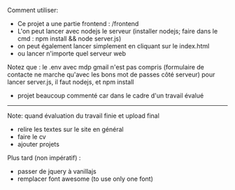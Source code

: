 Comment utiliser:
- Ce projet a une partie frontend : /frontend
- L'on peut lancer avec nodejs le serveur (installer nodejs; faire dans le cmd : npm install && node server.js)
- on peut également lancer simplement en cliquant sur le index.html
- ou lancer n'importe quel serveur web

Notez que :
le .env avec mdp gmail n'est pas compris (formulaire de contacte ne marche qu'avec les bons mot de passes côté serveur)
pour lancer server.js, il faut nodejs, et npm install
* projet beaucoup commenté car dans le cadre d'un travail évalué

------------------------------------------
Note: quand évaluation du travail finie et upload final
- relire les textes sur le site en général
- faire le cv
- ajouter projets

Plus tard (non impératif) :
- passer de jquery à vanillajs
- remplacer font awesome (to use only one font)
